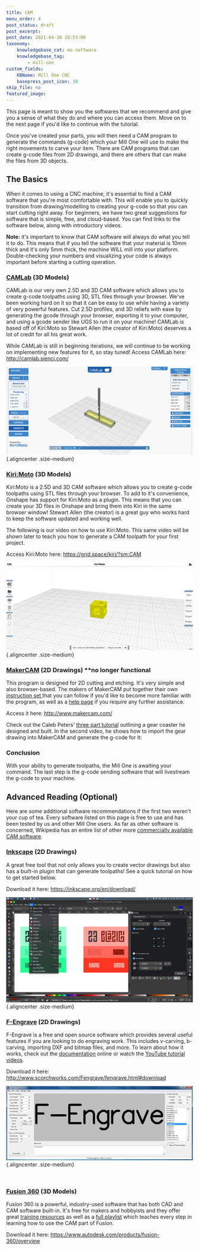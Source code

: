 ```yaml
---
title: CAM
menu_order: 4
post_status: draft
post_excerpt: 
post_date: 2021-04-30 18:53:00
taxonomy:
    knowledgebase_cat: mo-software
    knowledgebase_tag:
        - mill-one
custom_fields:
    KBName: Mill One CNC
    basepress_post_icon: 10
skip_file: no
featured_image: 
---
```

This page is meant to show you the softwares that we recommend and give you a sense of what they do and where you can access them. Move on to the next page if you'd like to continue with the tutorial.

Once you've created your parts, you will then need a CAM program to generate the commands (g-code) which your Mill One will use to make the right movements to carve your item. There are CAM programs that can create g-code files from 2D drawings, and there are others that can make the files from 3D objects.
<h2>The Basics</h2>
When it comes to using a CNC machine, it's essential to find a CAM software that you're most comfortable with. This will enable you to quickly transition from drawing/modelling to creating your g-code so that you can start cutting right away. For beginners, we have two great suggestions for software that is simple, free, and cloud-based. You can find links to the software below, along with introductory videos.

<strong>Note:</strong> it's important to know that CAM software will always do what you tell it to do. This means that if you tell the software that your material is 10mm thick and it's only 5mm thick, the machine WILL mill into your platform. Double-checking your numbers and visualizing your code is always important before starting a cutting operation.
<h3><strong><a href="http://camlab.sienci.com/camlab" target="_blank" rel="noopener">CAMLab</a> (3D Models)
</strong></h3>
CAMLab is our very own 2.5D and 3D CAM software which allows you to create g-code toolpaths using 3D, STL files through your browser. We've been working hard on it so that it can be easy to use while having a variety of very powerful features. Cut 2.5D profiles, and 3D reliefs with ease by generating the gcode through your browser, exporting it to your computer, and using a gcode sender like UGS to run it on your machine! CAMLab is based off of Kiri:Moto so Stewart Allen (the creator of Kiri:Moto) deserves a lot of credit for all his great work.

While CAMLab is still in beginning iterations, we will continue to be working on implementing new features for it, so stay tuned!
Access CAMLab here: <a href="http://camlab.sienci.com/" target="_blank" rel="noopener">http://camlab.sienci.com/</a>
<p data-wp-editing="1">

![alt text](../../_images/_mill-one/_software/mo_cam_p1_CloudCAM.png){.aligncenter .size-medium}

<h3><strong><a href="https://github.com/GridSpace/apps/wiki/Kiri:Moto" target="_blank" rel="noopener">Kiri:Moto</a> (3D Models)
</strong></h3>
Kiri:Moto is a 2.5D and 3D CAM software which allows you to create g-code toolpaths using STL files through your browser. To add to it's convenience, Onshape has support for Kiri:Moto as a plugin. This means that you can create your 3D files in Onshape and bring them into Kiri in the same browser window! Stewart Allen (the creator) is a great guy who works hard to keep the software updated and working well.

The following is our video on how to use Kiri:Moto. This same video will be shown later to teach you how to generate a CAM toolpath for your first project.

Access Kiri:Moto here: <a href="https://grid.space/kiri/?sm:CAM" target="_blank" rel="noopener">https://grid.space/kiri/?sm:CAM</a>

![alt text](../../_images/_mill-one/_software/mo_cam_p2_BrowserSlicer.png){.aligncenter .size-medium}

<h3><strong><a href="http://www.makercam.com/about.html" target="_blank" rel="noopener">MakerCAM</a> (2D Drawings) **no longer functional
</strong></h3>
This program is designed for 2D cutting and etching. It's very simple and also browser-based. The makers of MakerCAM put together their own <a href="http://www.makercam.com/tutorial.html" target="_blank" rel="noopener">instruction set </a>that you can follow if you'd like to become more familiar with the program, as well as a <a href="http://www.makercam.com/help.html" target="_blank" rel="noopener">help page</a> if you require any further assistance.

Access it here: <a href="http://www.makercam.com/" target="_blank" rel="noopener">http://www.makercam.com/</a>

Check out the Caleb Peters' <a href="https://www.youtube.com/watch?v=-CHJJRMeAGU&amp;list=PLxm-7P1GnMICaQdDBz4kpNNXRcxo-IcqQ" target="_blank" rel="noopener">three part tutorial</a> outlining a gear coaster he designed and built. In the second video, he shows how to import the gear drawing into MakerCAM and generate the g-code for it:
<h3><strong>Conclusion</strong></h3>
With your ability to generate toolpaths, the Mill One is awaiting your command. The last step is the g-code sending software that will livestream the g-code to your machine.
<h2>Advanced Reading (Optional)</h2>
Here are some additional software recommendations if the first two weren't your cup of tea. Every software listed on this page is free to use and has been tested by us and other Mill One users. As far as other software is concerned, Wikipedia has an entire list of other more <a href="https://en.wikipedia.org/wiki/Category:Computer-aided_manufacturing_software" target="_blank" rel="noopener">commercially available CAM software</a>.
<h3><strong><a href="https://inkscape.org/" target="_blank" rel="noopener">Inkscape</a> (2D Drawings)
</strong></h3>
A great free tool that not only allows you to create vector drawings but also has a built-in plugin that can generate toolpaths! See a quick tutorial on how to get started below.

Download it here: <a href="https://inkscape.org/en/download/" target="_blank" rel="noopener">https://inkscape.org/en/download/</a>

![alt text](../../_images/_mill-one/_software/mo_cad_p3_Inkscape.png){.aligncenter .size-medium}

<h3><strong><a href="http://www.scorchworks.com/Fengrave/fengrave.html#vcarve" target="_blank" rel="noopener">F-Engrave</a> (2D Drawings)</strong></h3>
F-Engrave is a free and open source software which provides several useful features if you are looking to do engraving work. This includes v-carving, b-carving, importing DXF and bitmap files, and more. To learn about how it works, check out the <a href="http://www.scorchworks.com/Fengrave/fengrave.html#documentation" target="_blank" rel="noopener">documentation</a> online or watch the <a href="https://www.youtube.com/playlist?list=PLEqJxTyAwzThLLbS33drahi0B-LQhdZME" target="_blank" rel="noopener">YouTube tutorial videos</a>.

Download it here: <a href="http://www.scorchworks.com/Fengrave/fengrave.html#download" target="_blank" rel="noopener">http://www.scorchworks.com/Fengrave/fengrave.html#download</a>

![alt text](../../_images/_mill-one/_software/mo_cam_p4_FEngrave.jpg){.aligncenter .size-medium}

&nbsp;
<h3><strong><a href="https://www.autodesk.com/products/fusion-360/overview" target="_blank" rel="noopener">Fusion 360</a> (3D Models)</strong></h3>
Fusion 360 is a powerful, industry-used software that has both CAD and CAM software built-in. It's free for makers and hobbyists and they offer great <a href="https://academy.autodesk.com/software/fusion-360" target="_blank" rel="noopener">training resources</a> as well as a <a href="https://www.youtube.com/watch?v=Qmx5DUvvmxI&amp;list=PLmA_xUT-8UlK9rndthGGHsjjnZtPO8XRV" target="_blank" rel="noopener">full playlist</a> which teaches every step in learning how to use the CAM part of Fusion.

Download it here: <a href="https://www.autodesk.com/products/fusion-360/overview" target="_blank" rel="noopener">https://www.autodesk.com/products/fusion-360/overview</a>
